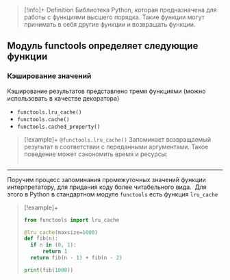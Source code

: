 > [!info]+ Definition
> Библиотека Python, которая предназначена для работы с функциями высшего порядка. Такие функции могут принимать в себя другие функции и возвращать функции.

## Модуль functools определяет следующие функции

### Кэширование значений
Кэширование результатов представлено тремя функциями (можно использовать в качестве декоратора)
- `functools.lru_cache()`
- `functools.cache()`
- `functools.cached_property()`

> [!example]+ `@functools.lru_cache()`
> Запоминает возвращаемый результат в соответствии с переданными аргументами. Такое поведение может сэкономить время и ресурсы:
> ```python
> 
> ```

---
Поручим процесс запоминания промежуточных значений функции интерпретатору, для придания коду более читабельного вида.  Для этого в Python в стандартном модуле `functools` есть функция `lru_cache`

> [!example]+ 
> ```python
> from functools import lru_cache 
> 
> @lru_cache(maxsize=1000) 
> def fib(n): 
> 	if n in (0, 1): 
> 		return 1 
> 	return fib(n - 1) + fib(n - 2)
>
>print(fib(1000))
> ```

